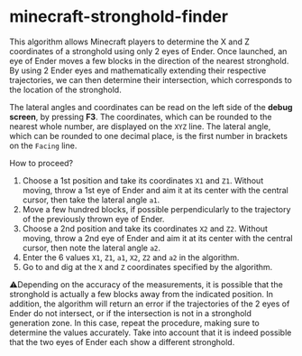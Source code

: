 # minecraft-stronghold-finder

This algorithm allows Minecraft players to determine the X and Z coordinates of a stronghold using only 2 eyes of Ender. Once launched, an eye of Ender moves a few blocks in the direction of the nearest stronghold. By using 2 Ender eyes and mathematically extending their respective trajectories, we can then determine their intersection, which corresponds to the location of the stronghold.

The lateral angles and coordinates can be read on the left side of the **debug screen**, by pressing **F3**. The coordinates, which can be rounded to the nearest whole number, are displayed on the `XYZ` line. The lateral angle, which can be rounded to one decimal place, is the first number in brackets on the `Facing` line.

How to proceed?
1. Choose a 1st position and take its coordinates `X1` and `Z1`. Without moving, throw a 1st eye of Ender and aim it at its center with the central cursor, then take the lateral angle `a1`.
2. Move a few hundred blocks, if possible perpendicularly to the trajectory of the previously thrown eye of Ender.
3. Choose a 2nd position and take its coordinates `X2` and `Z2`. Without moving, throw a 2nd eye of Ender and aim it at its center with the central cursor, then note the lateral angle `a2`.
4. Enter the 6 values `X1`, `Z1`, `a1`, `X2`, `Z2` and `a2` in the algorithm.
5. Go to and dig at the `X` and `Z` coordinates specified by the algorithm.

⚠️Depending on the accuracy of the measurements, it is possible that the stronghold is actually a few blocks away from the indicated position. In addition, the algorithm will return an error if the trajectories of the 2 eyes of Ender do not intersect, or if the intersection is not in a stronghold generation zone. In this case, repeat the procedure, making sure to determine the values accurately. Take into account that it is indeed possible that the two eyes of Ender each show a different stronghold.
